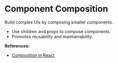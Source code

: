 # Component Composition

Build complex UIs by composing smaller components.

- Use children and props to compose components.
- Promotes reusability and maintainability.

**References:**
- [Composition in React](https://react.dev/learn/passing-props-to-a-component)
